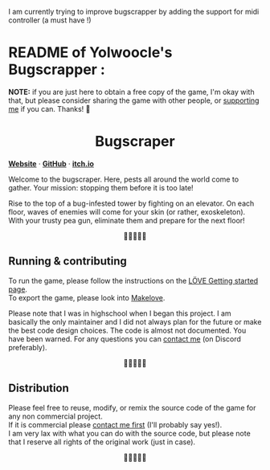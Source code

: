 

I am currently trying to improve bugscrapper by adding the support for midi controller (a must have !)

# README of Yolwoocle's Bugscrapper :


**NOTE:** if you are just here to obtain a free copy of the game, I'm okay with that, but please consider sharing the game with other people, or [supporting me](https://yolwoocle.itch.io/bugscraper) if you can. Thanks! 🙂
<br>
<div align="center">
  <h1>Bugscraper</h1>
</div>

[**Website**](https://bugscraper.net) ·
[**GitHub**](https://github.com/yolwoocle/bugscraper) ·
[**itch.io**](https://yolwoocle.itch.io/bugscraper)

Welcome to the bugscraper.
Here, pests all around the world come to gather.
Your mission: stopping them before it is too late!

Rise to the top of a bug-infested tower by fighting on an elevator. On each floor, waves of enemies will come for your skin (or rather, exoskeleton). With your trusty pea gun, eliminate them and prepare for the next floor!

<div align="center">
  🐞🐞🐞🐞🐞
</div>  

## Running & contributing
To run the game, please follow the instructions on the [LÖVE Getting started page](https://love2d.org/wiki/Getting_Started).   
To export the game, please look into [Makelove](https://github.com/pfirsich/makelove).   

Please note that I was in highschool when I began this project. I am basically the only maintainer and I did not always plan for the future or make the best code design choices. The code is almost not documented. You have been warned. For any questions you can [contact me](https://yolwoocle.com/about) (on Discord preferably).

<div align="center">
  🐝🐝🐝🐝🐝
</div>  

## Distribution
Please feel free to reuse, modify, or remix the source code of the game for any non commercial project.   
If it is commercial please [contact me first](https://yolwoocle.com/about) (I'll probably say yes!).   
I am very lax with what you can do with the source code, but please note that I reserve all rights of the original work (just in case).

<div align="center">
  🐛🐛🐛🐛🐛
</div>  

<!-- ## Can I pirate your game?
I don't care. I'm not here to tell you what you should do. I'm making this game for my own enjoyment and I don't financially depend on it.

This isn't about me, but you: by choosing to buy or pirate a game, you are judging whether you are financially capable of affording it and supporting the developer. Not everyone is comfortable financially. But also, making games is a difficult task. People pour their soul and heart into providing enjoyment to others, usually with very little gains. It is often a labor of love. When you buy a game, you are also expressing your gratitude towards that work. 

So, you decide. 🙂  -->


<!--
Hello from Corentin 🤗
-->